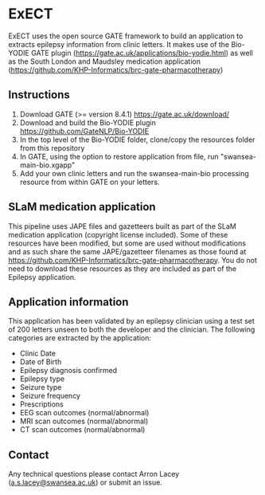 # ExECT

ExECT uses the open source GATE framework to build an application to extracts epilepsy information from clinic letters. It makes use of the Bio-YODIE GATE plugin (https://gate.ac.uk/applications/bio-yodie.html) as well as the South London and Maudsley medication application (https://github.com/KHP-Informatics/brc-gate-pharmacotherapy)

## Instructions

1. Download GATE (>= version 8.4.1) https://gate.ac.uk/download/
2. Download and build the Bio-YODIE plugin https://github.com/GateNLP/Bio-YODIE
3. In the top level of the Bio-YODIE folder, clone/copy the resources folder from this repository
4. In GATE, using the option to restore application from file, run "swansea-main-bio.xgapp"
5. Add your own clinic letters and run the swansea-main-bio processing resource from within GATE on your letters.

## SLaM medication application

This pipeline uses JAPE files and gazetteers built as part of the SLaM medication application (copyright license included). Some of these resources have been modified, but some are used without modifications and as such share the same JAPE/gazetteer filenames as those found at https://github.com/KHP-Informatics/brc-gate-pharmacotherapy. You do not need to download these resources as they are included as part of the Epilepsy application.

## Application information

This application has been validated by an epilepsy clinician using a test set of 200 letters unseen to both the developer and the clinician. The following categories are extracted by the application:

* Clinic Date
* Date of Birth
* Epilepsy diagnosis confirmed
* Epilepsy type
* Seizure type
* Seizure frequency
* Prescriptions
* EEG scan outcomes (normal/abnormal)
* MRI scan outcomes (normal/abnormal)
* CT scan outcomes (normal/abnormal)

## Contact

Any technical questions please contact Arron Lacey (a.s.lacey@swansea.ac.uk) or submit an issue.


